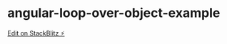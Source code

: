 # angular-loop-over-object-example

[Edit on StackBlitz ⚡️](https://stackblitz.com/edit/angular-uy7a7y)